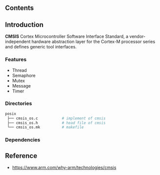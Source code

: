 ## Contents

## Introduction
**CMSIS** Cortex Microcontroller Software Interface Standard, a vendor-independent hardware abstraction layer for the Cortex-M processor series and defines generic tool interfaces.

### Features
- Thread
- Semaphore
- Mutex
- Message
- Timer

### Directories

```sh
posix
 ├── cmsis_os.c           # implement of cmsis
 ├── cmsis_os.h           # head file of cmsis
 └── cmsis_os.mk          # makefile
```

### Dependencies

## Reference
- https://www.arm.com/why-arm/technologies/cmsis
